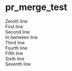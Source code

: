# pr_merge_test

Zeroth line  
First line  
Second line  
In-between line  
Third line  
Fourth line  
Fifth line  
Sixth line  
Seventh line
